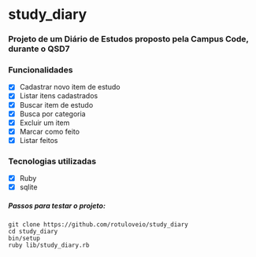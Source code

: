 # study_diary

### Projeto de um Diário de Estudos proposto pela Campus Code, durante o QSD7 

### Funcionalidades
* [x] Cadastrar novo item de estudo
* [x] Listar itens cadastrados
* [x] Buscar item de estudo
* [x] Busca por categoria
* [x] Excluir um item
* [x] Marcar como feito
* [x] Listar feitos

### Tecnologias utilizadas
* [x] Ruby 
* [x] sqlite

##### Passos para testar o projeto:
```
git clone https://github.com/rotuloveio/study_diary
cd study_diary
bin/setup
ruby lib/study_diary.rb
```
